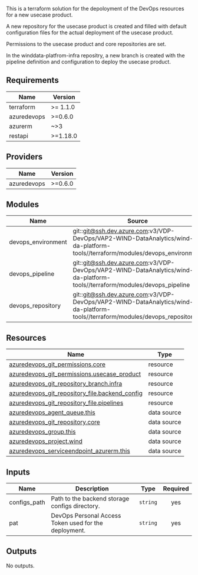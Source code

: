 This is a terraform solution for the depoloyment of the DevOps resources for a
new usecase product.

A new repository for the usecase product is created and filled with default
configuration files for the actual deployment of the usecase product.

Permissions to the usecase product and core repositories are set.

In the winddata-platfrom-infra repositry, a new branch is created with the
pipeline definition and configuration to deploy the usecase product.

## Requirements

| Name | Version |
|------|---------|
| terraform | >= 1.1.0 |
| azuredevops | >=0.6.0 |
| azurerm | ~>3 |
| restapi | >=1.18.0 |

## Providers

| Name | Version |
|------|---------|
| azuredevops | >=0.6.0 |

## Modules

| Name | Source | Version |
|------|--------|---------|
| devops\_environment | git::git@ssh.dev.azure.com:v3/VDP-DevOps/VAP2-WIND-DataAnalytics/wind-da-platform-tools//terraform/modules/devops_environment | 20241127.2 |
| devops\_pipeline | git::git@ssh.dev.azure.com:v3/VDP-DevOps/VAP2-WIND-DataAnalytics/wind-da-platform-tools//terraform/modules/devops_pipeline | 20241127.2 |
| devops\_repository | git::git@ssh.dev.azure.com:v3/VDP-DevOps/VAP2-WIND-DataAnalytics/wind-da-platform-tools//terraform/modules/devops_repository | 20241127.2 |

## Resources

| Name | Type |
|------|------|
| [azuredevops_git_permissions.core](https://registry.terraform.io/providers/microsoft/azuredevops/latest/docs/resources/git_permissions) | resource |
| [azuredevops_git_permissions.usecase_product](https://registry.terraform.io/providers/microsoft/azuredevops/latest/docs/resources/git_permissions) | resource |
| [azuredevops_git_repository_branch.infra](https://registry.terraform.io/providers/microsoft/azuredevops/latest/docs/resources/git_repository_branch) | resource |
| [azuredevops_git_repository_file.backend_config](https://registry.terraform.io/providers/microsoft/azuredevops/latest/docs/resources/git_repository_file) | resource |
| [azuredevops_git_repository_file.pipelines](https://registry.terraform.io/providers/microsoft/azuredevops/latest/docs/resources/git_repository_file) | resource |
| [azuredevops_agent_queue.this](https://registry.terraform.io/providers/microsoft/azuredevops/latest/docs/data-sources/agent_queue) | data source |
| [azuredevops_git_repository.core](https://registry.terraform.io/providers/microsoft/azuredevops/latest/docs/data-sources/git_repository) | data source |
| [azuredevops_group.this](https://registry.terraform.io/providers/microsoft/azuredevops/latest/docs/data-sources/group) | data source |
| [azuredevops_project.wind](https://registry.terraform.io/providers/microsoft/azuredevops/latest/docs/data-sources/project) | data source |
| [azuredevops_serviceendpoint_azurerm.this](https://registry.terraform.io/providers/microsoft/azuredevops/latest/docs/data-sources/serviceendpoint_azurerm) | data source |

## Inputs

| Name | Description | Type | Required |
|------|-------------|------|:--------:|
| configs\_path | Path to the backend storage configs directory. | `string` | yes |
| pat | DevOps Personal Access Token used for the deployment. | `string` | yes |

## Outputs

No outputs.
